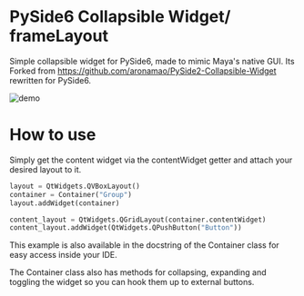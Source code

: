 # PySide6 Collapsible Widget/ frameLayout

Simple collapsible widget for PySide6, made to mimic Maya's native GUI.
Its Forked from https://github.com/aronamao/PySide2-Collapsible-Widget rewritten for PySide6.

![demo](https://user-images.githubusercontent.com/50831997/120691061-49667a00-c4a6-11eb-82fd-dd70270dd1a9.gif)

# How to use

Simply get the content widget via the contentWidget getter and attach your desired layout to it.

```python
layout = QtWidgets.QVBoxLayout()
container = Container("Group")
layout.addWidget(container)

content_layout = QtWidgets.QGridLayout(container.contentWidget)
content_layout.addWidget(QtWidgets.QPushButton("Button"))
```

This example is also available in the docstring of the Container class for easy access inside your IDE.

The Container class also has methods for collapsing, expanding and toggling the widget so you can hook them up to external buttons.

